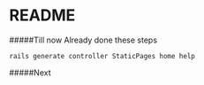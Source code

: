# README

#####Till now
Already done these steps
```
rails generate controller StaticPages home help
```

#####Next

